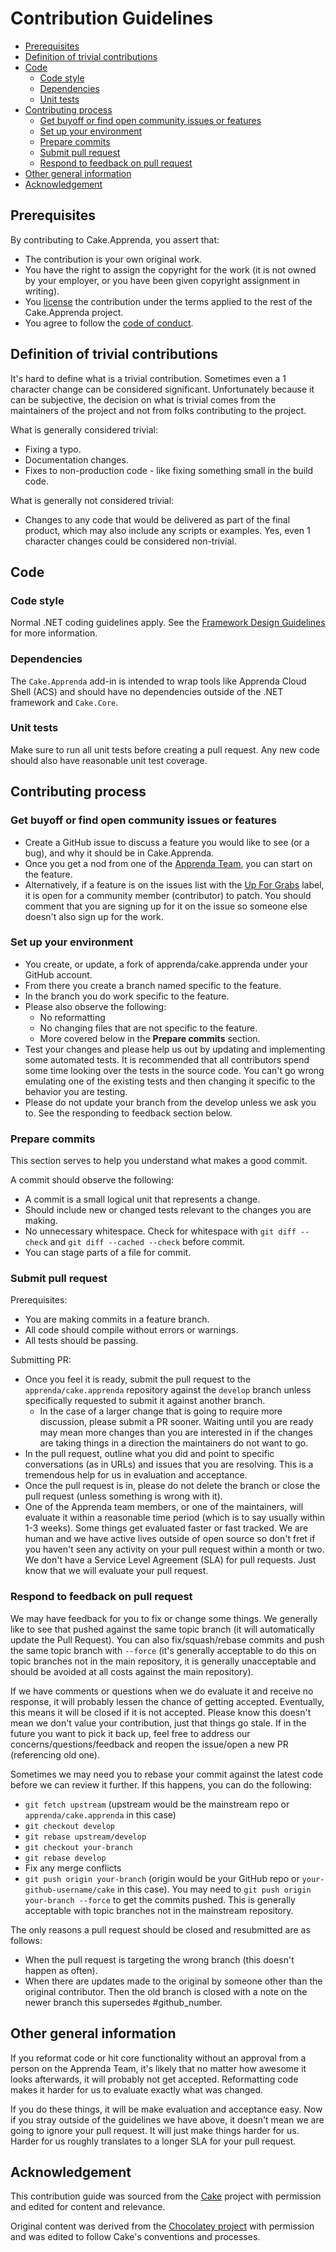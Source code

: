 # Contribution Guidelines

* [Prerequisites](#prerequisites)
* [Definition of trivial contributions](#definition-of-trivial-contributions)
* [Code](#code)
  * [Code style](#code-style)
  * [Dependencies](#dependencies)
  * [Unit tests](#unit-tests)
* [Contributing process](#contributing-process)
  * [Get buyoff or find open community issues or features](#get-buyoff-or-find-open-community-issues-or-features)
  * [Set up your environment](#Set-up-your-environment)
  * [Prepare commits](#prepare-commits)
  * [Submit pull request](#Submit-pull-request)
  * [Respond to feedback on pull request](#respond-to-feedback-on-pull-request)
* [Other general information](#other-general-information)
* [Acknowledgement](#acknowledgement)

## Prerequisites

By contributing to Cake.Apprenda, you assert that:

* The contribution is your own original work.
* You have the right to assign the copyright for the work (it is not owned by your employer, or
  you have been given copyright assignment in writing).
* You [license](https://github.com/apprenda/cake.apprenda/blob/develop/LICENSE) the contribution under the terms applied to the rest of the Cake.Apprenda project.
* You agree to follow the [code of conduct](https://github.com/apprenda/cake.apprenda/blob/develop/CODEOFCONDUCT.md).

## Definition of trivial contributions
It's hard to define what is a trivial contribution. Sometimes even a 1 character change can be considered significant.
Unfortunately because it can be subjective, the decision on what is trivial comes from the maintainers of the project
and not from folks contributing to the project.

What is generally considered trivial:

* Fixing a typo.
* Documentation changes.
* Fixes to non-production code - like fixing something small in the build code.

What is generally not considered trivial:

 * Changes to any code that would be delivered as part of the final product, which may also include any scripts or examples.
   Yes, even 1 character changes could be considered non-trivial.

## Code
### Code style

Normal .NET coding guidelines apply.
See the [Framework Design Guidelines](https://msdn.microsoft.com/en-us/library/ms229042%28v=vs.110%29.aspx) for more information.

### Dependencies

The `Cake.Apprenda` add-in is intended to wrap tools like Apprenda Cloud Shell (ACS) and should have no dependencies outside of the .NET framework and `Cake.Core`.

### Unit tests

Make sure to run all unit tests before creating a pull request.
Any new code should also have reasonable unit test coverage.

## Contributing process
### Get buyoff or find open community issues or features

 * Create a GitHub issue to discuss a feature you would like to see (or a bug), and why it should be in Cake.Apprenda.   
 * Once you get a nod from one of the [Apprenda Team](http://github.com/apprenda?tab=members), you can start on the feature.
 * Alternatively, if a feature is on the issues list with the
   [Up For Grabs](https://github.com/apprenda/Cake.Apprenda/labels) label,
   it is open for a community member (contributor) to patch. You should comment that you are signing up for it on
   the issue so someone else doesn't also sign up for the work.

### Set up your environment

 * You create, or update, a fork of apprenda/cake.apprenda under your GitHub account.
 * From there you create a branch named specific to the feature.
 * In the branch you do work specific to the feature.
 * Please also observe the following:
    * No reformatting
    * No changing files that are not specific to the feature.
    * More covered below in the **Prepare commits** section.
 * Test your changes and please help us out by updating and implementing some automated tests.
   It is recommended that all contributors spend some time looking over the tests in the source code.
   You can't go wrong emulating one of the existing tests and then changing it specific to the behavior you are testing.
 * Please do not update your branch from the develop unless we ask you to. See the responding to feedback section below.

### Prepare commits
This section serves to help you understand what makes a good commit.

A commit should observe the following:

 * A commit is a small logical unit that represents a change.
 * Should include new or changed tests relevant to the changes you are making.
 * No unnecessary whitespace. Check for whitespace with `git diff --check` and `git diff --cached --check` before commit.
 * You can stage parts of a file for commit.

### Submit pull request
Prerequisites:

 * You are making commits in a feature branch.
 * All code should compile without errors or warnings.
 * All tests should be passing.

Submitting PR:

 * Once you feel it is ready, submit the pull request to the `apprenda/cake.apprenda` repository against the `develop` branch
   unless specifically requested to submit it against another branch.
   * In the case of a larger change that is going to require more discussion,
     please submit a PR sooner. Waiting until you are ready may mean more changes than you are
     interested in if the changes are taking things in a direction the maintainers do not want to go.
 * In the pull request, outline what you did and point to specific conversations (as in URLs)
   and issues that you are resolving. This is a tremendous help for us in evaluation and acceptance.
 * Once the pull request is in, please do not delete the branch or close the pull request
   (unless something is wrong with it).
 * One of the Apprenda team members, or one of the maintainers, will evaluate it within a
   reasonable time period (which is to say usually within 1-3 weeks). Some things get evaluated
   faster or fast tracked. We are human and we have active lives outside of open source so don't
   fret if you haven't seen any activity on your pull request within a month or two.
   We don't have a Service Level Agreement (SLA) for pull requests.
   Just know that we will evaluate your pull request.

### Respond to feedback on pull request

We may have feedback for you to fix or change some things. We generally like to see that pushed against
the same topic branch (it will automatically update the Pull Request). You can also fix/squash/rebase
commits and push the same topic branch with `--force` (it's generally acceptable to do this on topic
branches not in the main repository, it is generally unacceptable and should be avoided at all costs
against the main repository).

If we have comments or questions when we do evaluate it and receive no response, it will probably
lessen the chance of getting accepted. Eventually, this means it will be closed if it is not accepted.
Please know this doesn't mean we don't value your contribution, just that things go stale. If in the
future you want to pick it back up, feel free to address our concerns/questions/feedback and reopen
the issue/open a new PR (referencing old one).

Sometimes we may need you to rebase your commit against the latest code before we can review it further.
If this happens, you can do the following:

 * `git fetch upstream` (upstream would be the mainstream repo or `apprenda/cake.apprenda` in this case)
 * `git checkout develop`
 * `git rebase upstream/develop`
 * `git checkout your-branch`
 * `git rebase develop`
 * Fix any merge conflicts
 * `git push origin your-branch` (origin would be your GitHub repo or `your-github-username/cake` in this case).
   You may need to `git push origin your-branch --force` to get the commits pushed.
   This is generally acceptable with topic branches not in the mainstream repository.

The only reasons a pull request should be closed and resubmitted are as follows:

 * When the pull request is targeting the wrong branch (this doesn't happen as often).
 * When there are updates made to the original by someone other than the original contributor.
   Then the old branch is closed with a note on the newer branch this supersedes #github_number.

## Other general information
If you reformat code or hit core functionality without an approval from a person on the Apprenda Team,
it's likely that no matter how awesome it looks afterwards, it will probably not get accepted.
Reformatting code makes it harder for us to evaluate exactly what was changed.

If you do these things, it will be make evaluation and acceptance easy.
Now if you stray outside of the guidelines we have above, it doesn't mean we are going to ignore
your pull request. It will just make things harder for us.
Harder for us roughly translates to a longer SLA for your pull request.

## Acknowledgement

This contribution guide was sourced from the [Cake](http://cakebuild.net) project with permission and edited for content and relevance.

Original content was derived from the [Chocolatey project](https://chocolatey.org/)
with permission and was edited to follow Cake's conventions and processes.